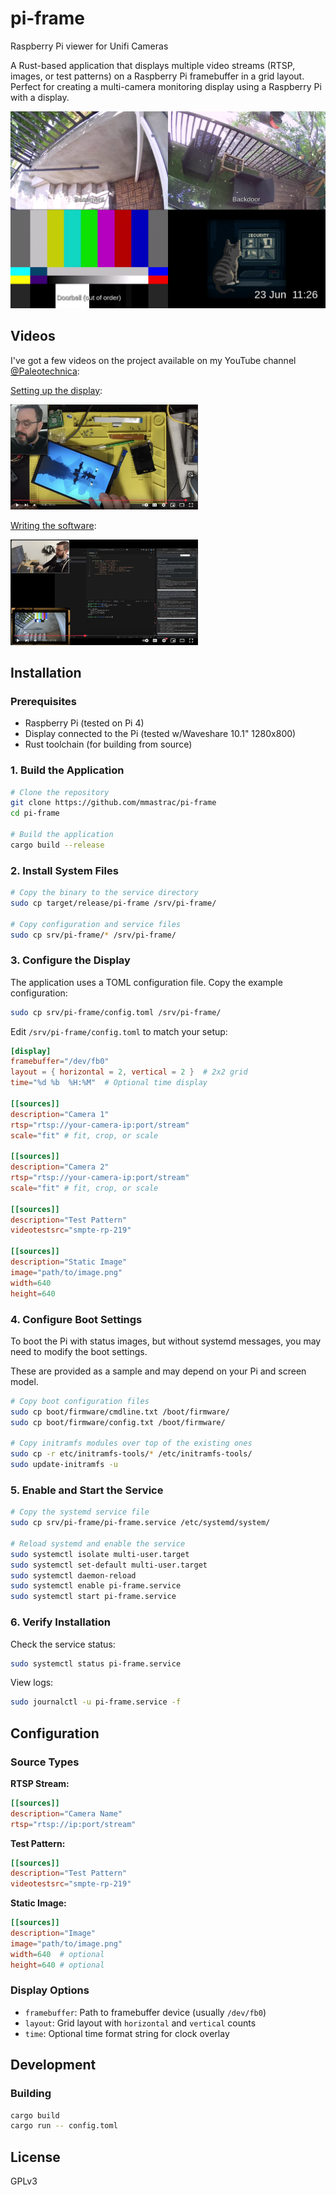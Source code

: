 # pi-frame
Raspberry Pi viewer for Unifi Cameras

A Rust-based application that displays multiple video streams (RTSP, images, or test patterns) on a Raspberry Pi framebuffer in a grid layout. Perfect for creating a multi-camera monitoring display using a Raspberry Pi with a display.

![screenshot](./docs/screenshot.png)

## Videos

I've got a few videos on the project available on my YouTube channel [@Paleotechnica](https://www.youtube.com/@Paleotechnica):

[Setting up the display](https://www.youtube.com/watch?v=QM3KeK8U2nE):

<a href="https://www.youtube.com/watch?v=QM3KeK8U2nE"><img src="./docs/video1.jpg" width="300" alt="Video 1 thumbnail"></a>

[Writing the software](https://www.youtube.com/watch?v=UDPTQ9VW_7c):

<a href="https://www.youtube.com/watch?v=UDPTQ9VW_7c"><img src="./docs/video2.jpg" width="300" alt="Video 2 thumbnail"></a>

## Installation

### Prerequisites

- Raspberry Pi (tested on Pi 4)
- Display connected to the Pi (tested w/Waveshare 10.1" 1280x800)
- Rust toolchain (for building from source)

### 1. Build the Application

```bash
# Clone the repository
git clone https://github.com/mmastrac/pi-frame
cd pi-frame

# Build the application
cargo build --release
```

### 2. Install System Files

```bash
# Copy the binary to the service directory
sudo cp target/release/pi-frame /srv/pi-frame/

# Copy configuration and service files
sudo cp srv/pi-frame/* /srv/pi-frame/
```

### 3. Configure the Display

The application uses a TOML configuration file. Copy the example configuration:

```bash
sudo cp srv/pi-frame/config.toml /srv/pi-frame/
```

Edit `/srv/pi-frame/config.toml` to match your setup:

```toml
[display]
framebuffer="/dev/fb0"
layout = { horizontal = 2, vertical = 2 }  # 2x2 grid
time="%d %b  %H:%M"  # Optional time display

[[sources]]
description="Camera 1"
rtsp="rtsp://your-camera-ip:port/stream"
scale="fit" # fit, crop, or scale

[[sources]]
description="Camera 2"
rtsp="rtsp://your-camera-ip:port/stream"
scale="fit" # fit, crop, or scale

[[sources]]
description="Test Pattern"
videotestsrc="smpte-rp-219"

[[sources]]
description="Static Image"
image="path/to/image.png"
width=640
height=640
```

### 4. Configure Boot Settings

To boot the Pi with status images, but without systemd messages, you may need to
modify the boot settings.

These are provided as a sample and may depend on your Pi and screen model.

```bash
# Copy boot configuration files
sudo cp boot/firmware/cmdline.txt /boot/firmware/
sudo cp boot/firmware/config.txt /boot/firmware/

# Copy initramfs modules over top of the existing ones
sudo cp -r etc/initramfs-tools/* /etc/initramfs-tools/
sudo update-initramfs -u
```

### 5. Enable and Start the Service

```bash
# Copy the systemd service file
sudo cp srv/pi-frame/pi-frame.service /etc/systemd/system/

# Reload systemd and enable the service
sudo systemctl isolate multi-user.target
sudo systemctl set-default multi-user.target
sudo systemctl daemon-reload
sudo systemctl enable pi-frame.service
sudo systemctl start pi-frame.service
```

### 6. Verify Installation

Check the service status:

```bash
sudo systemctl status pi-frame.service
```

View logs:

```bash
sudo journalctl -u pi-frame.service -f
```

## Configuration

### Source Types

**RTSP Stream:**
```toml
[[sources]]
description="Camera Name"
rtsp="rtsp://ip:port/stream"
```

**Test Pattern:**
```toml
[[sources]]
description="Test Pattern"
videotestsrc="smpte-rp-219"
```

**Static Image:**
```toml
[[sources]]
description="Image"
image="path/to/image.png"
width=640  # optional
height=640 # optional
```

### Display Options

- `framebuffer`: Path to framebuffer device (usually `/dev/fb0`)
- `layout`: Grid layout with `horizontal` and `vertical` counts
- `time`: Optional time format string for clock overlay

## Development

### Building

```bash
cargo build
cargo run -- config.toml
```

## License

GPLv3

